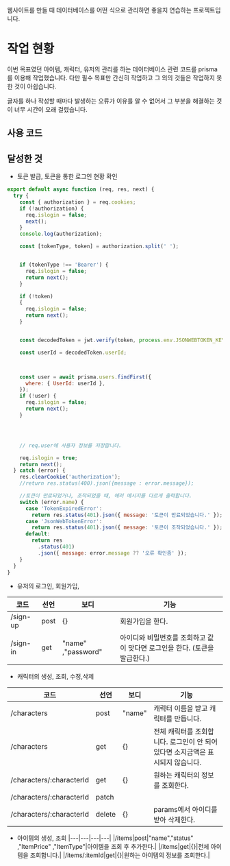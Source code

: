 웹사이트를 만들 때 데이터베이스를 어떤 식으로 관리하면 좋을지 연습하는 프로젝트입니다.

# 작업 현황

이번 목표였던 아이템, 캐릭터, 유저의 관리를 하는 데이터베이스 관련 코드를 prisma를 이용해 작업했습니다.
다만 필수 목표만 간신히 작업하고 그 외의 것들은 작업하지 못한 것이 아쉽습니다.

글자를 하나 작성할 때마다 발생하는 오류가 이유를 알 수 없어서 그 부분을 해결하는 것이 너무 시간이 오래 걸렸습니다.

## 사용 코드



## 달성한 것 

- 토큰 발급, 토큰을 통한 로그인 현황 확인

```js
export default async function (req, res, next) {
  try {
    const { authorization } = req.cookies;
    if (!authorization) {
      req.islogin = false;
      next();
    }
    console.log(authorization);

    const [tokenType, token] = authorization.split(' ');


    if (tokenType !== 'Bearer') {
      req.islogin = false;
      return next();
    }

    if (!token)
    {
      req.islogin = false;
      return next();
    }


    const decodedToken = jwt.verify(token, process.env.JSONWEBTOKEN_KEY);

    const userId = decodedToken.userId;



    const user = await prisma.users.findFirst({
      where: { UserId: userId },
    });
    if (!user) {
      req.islogin = false;
      return next();
    }




    // req.user에 사용자 정보를 저장합니다.

    req.islogin = true;
    return next();
  } catch (error) {
    res.clearCookie('authorization');
    //return res.status(400).json({message : error.message});

    //토큰이 만료되었거나, 조작되었을 때, 에러 메시지를 다르게 출력합니다.
    switch (error.name) {
      case 'TokenExpiredError':
        return res.status(401).json({ message: '토큰이 만료되었습니다.' });
      case 'JsonWebTokenError':
        return res.status(401).json({ message: '토큰이 조작되었습니다.' });
      default:
        return res
          .status(401)
          .json({ message: error.message ?? '오류 확인좀' });
    }
  }
}
```

- 유저의 로그인, 회원가입,
  
|코드|선언|보디|기능|
|---|---|---|---|
|/sign-up|post|{}|회원가입을 한다.|
|/sign-in|get|"name" ,"password"|아이디와 비밀번호를 조회하고 값이 맞다면 로그인을 한다. (토큰을 발급한다.)|

- 캐릭터의 생성, 조회, 수정,삭제 

|코드|선언|보디|기능|
|---|---|---|---|
|/characters|post|"name"|캐릭터 이름을 받고 캐릭터를 만듭니다.|
|/characters|get|{}|전체 캐릭터를 조회합니다. 로그인이 안 되어 있다면 소지금액은 표시되지 않습니다.|
|/characters/:characterId|get|{}|원하는 캐릭터의 정보를 조회한다.|
|/characters/:characterId|patch|||
|/characters/:characterId|delete|{}|params에서 아이디를 받아 삭제한다.|


- 아이템의 생성, 조회
|---|---|---|---|
|/items|post|"name","status" ,"ItemPrice" ,"ItemType"|아이템을 조회 후 추가한다.|
|/items|get|{}|전체 아이템을 조회합니다.|
|/items/:itemId|get|{}|원하는 아이템의 정보를 조회한다.|
